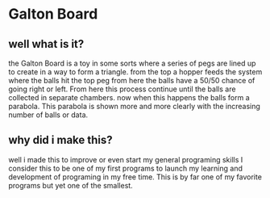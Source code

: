 # Galton Board
## well what is it?
the Galton Board is a toy in some sorts where a series of pegs are lined up to create in a way to form a triangle. from the top a hopper feeds the system where the balls hit the top peg from here the balls have a 50/50 chance of going right or left. From here this process continue until the balls are collected in separate chambers. now when this happens the balls form a parabola. This parabola is shown more and more clearly with the increasing number of balls or data.
## why did i make this?
well i made this to improve or even start my general programing skills
I consider this to be one of my first programs to launch my learning and development of programing in my free time.
This is by far one of my favorite programs but yet one of the smallest. 

